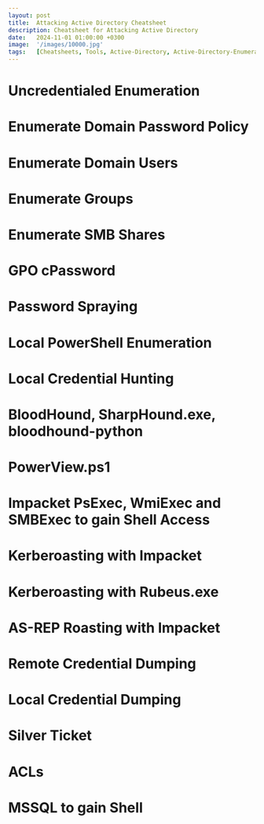 ```yaml
---
layout: post
title:  Attacking Active Directory Cheatsheet
description: Cheatsheet for Attacking Active Directory
date:   2024-11-01 01:00:00 +0300
image:  '/images/10000.jpg'
tags:   [Cheatsheets, Tools, Active-Directory, Active-Directory-Enumeration, Kerberoasting, AS-REP-Roasting, DCSync, Silver-Ticket, Credential-Dumping, Credential-Hunting]
---
```


# Uncredentialed Enumeration

# Enumerate Domain Password Policy

# Enumerate Domain Users

# Enumerate Groups

# Enumerate SMB Shares

# GPO cPassword

# Password Spraying

# Local PowerShell Enumeration

# Local Credential Hunting

# BloodHound, SharpHound.exe, bloodhound-python

# PowerView.ps1

# Impacket PsExec, WmiExec and SMBExec to gain Shell Access

# Kerberoasting with Impacket

# Kerberoasting with Rubeus.exe

# AS-REP Roasting with Impacket

# Remote Credential Dumping

# Local Credential Dumping

# Silver Ticket

# ACLs

# MSSQL to gain Shell
